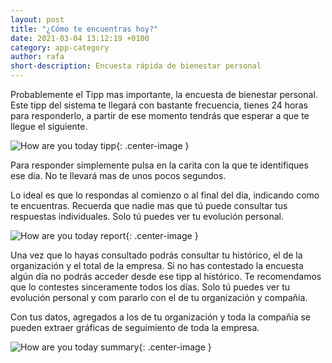 ```yaml
---
layout: post
title: "¿Cómo te encuentras hoy?"
date: 2021-03-04 13:12:19 +0100
category: app-category
author: rafa
short-description: Encuesta rápida de bienestar personal
---
```


Probablemente el Tipp mas importante, la encuesta de bienestar personal.
Este tipp del sistema te llegará con bastante frecuencia, tienes 24 horas para responderlo, a partir de ese momento tendrás que esperar a que te llegue el siguiente.

![How are you today tipp](/assets/hayt.png "How are you today Tipp"){: .center-image }

Para responder simplemente pulsa en la carita con la que te identifiques ese día. No te llevará mas de unos pocos segundos.

Lo ideal es que lo respondas al comienzo o al final del día, indicando como te encuentras. Recuerda que nadie mas que tú puede consultar tus respuestas individuales. Solo tú puedes ver tu evolución personal.

![How are you today report](/assets/hayt_report.png "How are you today Tipp"){: .center-image }

Una vez que lo hayas consultado podrás consultar tu histórico, el de la organización y el total de la empresa. Si no has contestado la encuesta algún día no podrás acceder desde ese tipp al histórico. Te recomendamos que lo contestes sinceramente todos los días. Solo tú puedes ver tu evolución personal y com pararlo con el de tu organización y compañía.

Con tus datos, agregados a los de tu organización y toda la compañía se pueden extraer gráficas de seguimiento de toda la empresa.

![How are you today summary](/assets/hayt_summary.png "How are you today Tipp"){: .center-image }
